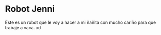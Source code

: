 
# Robot Jenni

Este es un robot que le voy a hacer a mi ñañita con mucho cariño para que trabaje a vaca. xd

